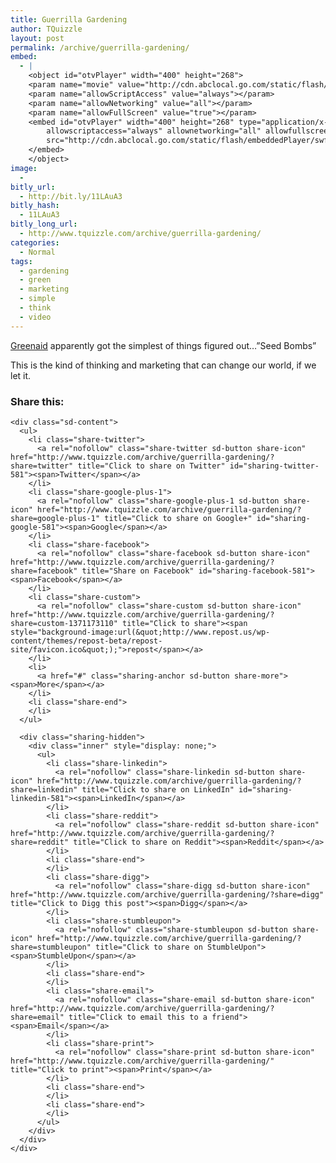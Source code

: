 ```yaml
---
title: Guerrilla Gardening
author: TQuizzle
layout: post
permalink: /archive/guerrilla-gardening/
embed:
  - |
    <object id="otvPlayer" width="400" height="268">
    <param name="movie" value="http://cdn.abclocal.go.com/static/flash/embeddedPlayer/swf/otvEmLoader.swf?version=&station=kabc&section=&mediaId=7378658&cdnRoot=http://cdn.abclocal.go.com&webRoot=http://abclocal.go.com&site=" ></param>
    <param name="allowScriptAccess" value="always"></param>
    <param name="allowNetworking" value="all"></param>
    <param name="allowFullScreen" value="true"></param>
    <embed id="otvPlayer" width="400" height="268" type="application/x-shockwave-flash" 
    	allowscriptaccess="always" allownetworking="all" allowfullscreen="true" 
    	src="http://cdn.abclocal.go.com/static/flash/embeddedPlayer/swf/otvEmLoader.swf?version=&station=kabc&section=&mediaId=7378658&cdnRoot=http://cdn.abclocal.go.com&webRoot=http://abclocal.go.com&site=">
    </embed>
    </object>
image:
  - 
bitly_url:
  - http://bit.ly/11LAuA3
bitly_hash:
  - 11LAuA3
bitly_long_url:
  - http://www.tquizzle.com/archive/guerrilla-gardening/
categories:
  - Normal
tags:
  - gardening
  - green
  - marketing
  - simple
  - think
  - video
---
```

<a rel="nofollow" target="_blank" href="http://www.thecommonstudio.com/index.php?/project/greenaid/">Greenaid</a> apparently got the simplest of things figured out&#8230;&#8221;Seed Bombs&#8221;

This is the kind of thinking and marketing that can change our world, if we let it.

<div class="sharedaddy sd-sharing-enabled">
  <div class="robots-nocontent sd-block sd-social sd-social-icon-text sd-sharing">
    <h3 class="sd-title">
      Share this:
    </h3>
    
    <div class="sd-content">
      <ul>
        <li class="share-twitter">
          <a rel="nofollow" class="share-twitter sd-button share-icon" href="http://www.tquizzle.com/archive/guerrilla-gardening/?share=twitter" title="Click to share on Twitter" id="sharing-twitter-581"><span>Twitter</span></a>
        </li>
        <li class="share-google-plus-1">
          <a rel="nofollow" class="share-google-plus-1 sd-button share-icon" href="http://www.tquizzle.com/archive/guerrilla-gardening/?share=google-plus-1" title="Click to share on Google+" id="sharing-google-581"><span>Google</span></a>
        </li>
        <li class="share-facebook">
          <a rel="nofollow" class="share-facebook sd-button share-icon" href="http://www.tquizzle.com/archive/guerrilla-gardening/?share=facebook" title="Share on Facebook" id="sharing-facebook-581"><span>Facebook</span></a>
        </li>
        <li class="share-custom">
          <a rel="nofollow" class="share-custom sd-button share-icon" href="http://www.tquizzle.com/archive/guerrilla-gardening/?share=custom-1371173110" title="Click to share"><span style="background-image:url(&quot;http://www.repost.us/wp-content/themes/repost-beta/repost-site/favicon.ico&quot;);">repost</span></a>
        </li>
        <li>
          <a href="#" class="sharing-anchor sd-button share-more"><span>More</span></a>
        </li>
        <li class="share-end">
        </li>
      </ul>
      
      <div class="sharing-hidden">
        <div class="inner" style="display: none;">
          <ul>
            <li class="share-linkedin">
              <a rel="nofollow" class="share-linkedin sd-button share-icon" href="http://www.tquizzle.com/archive/guerrilla-gardening/?share=linkedin" title="Click to share on LinkedIn" id="sharing-linkedin-581"><span>LinkedIn</span></a>
            </li>
            <li class="share-reddit">
              <a rel="nofollow" class="share-reddit sd-button share-icon" href="http://www.tquizzle.com/archive/guerrilla-gardening/?share=reddit" title="Click to share on Reddit"><span>Reddit</span></a>
            </li>
            <li class="share-end">
            </li>
            <li class="share-digg">
              <a rel="nofollow" class="share-digg sd-button share-icon" href="http://www.tquizzle.com/archive/guerrilla-gardening/?share=digg" title="Click to Digg this post"><span>Digg</span></a>
            </li>
            <li class="share-stumbleupon">
              <a rel="nofollow" class="share-stumbleupon sd-button share-icon" href="http://www.tquizzle.com/archive/guerrilla-gardening/?share=stumbleupon" title="Click to share on StumbleUpon"><span>StumbleUpon</span></a>
            </li>
            <li class="share-end">
            </li>
            <li class="share-email">
              <a rel="nofollow" class="share-email sd-button share-icon" href="http://www.tquizzle.com/archive/guerrilla-gardening/?share=email" title="Click to email this to a friend"><span>Email</span></a>
            </li>
            <li class="share-print">
              <a rel="nofollow" class="share-print sd-button share-icon" href="http://www.tquizzle.com/archive/guerrilla-gardening/" title="Click to print"><span>Print</span></a>
            </li>
            <li class="share-end">
            </li>
            <li class="share-end">
            </li>
          </ul>
        </div>
      </div>
    </div>
  </div>
</div>